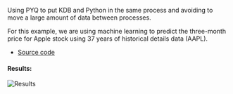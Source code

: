 Using PYQ to put KDB and Python in the same process and avoiding to move a large amount of data between processes.

For this example, we are using machine learning to predict the three-month price for Apple stock using 37 years of historical details data (AAPL).

* [Source code](https://github.com/t4joel/machine-learning/blob/master/kdb/pyq-market-prediction/pyq-stock-market-prediction.py)

#### Results:

![Results](https://github.com/t4joel/machine-learning/blob/master/kdb/pyq-market-prediction/results.png)

